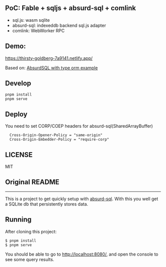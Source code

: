 ## PoC: Fable + sqljs + absurd-sql + comlink

- sql.js: wasm sqlite
- absurd-sql: indexeddb backend sql.js adapter
- comlink: WebWorker RPC


## Demo:


https://thirsty-goldberg-7a9141.netlify.app/

Based on:
[AbsurdSQL with type orm example](https://github.com/mizchi/absurd-sql-example-with-typeorm)
## Develop

```
pnpm install
pnpm serve
```

## Deploy

You need to set CORP/COEP headers for absurd-sql(SharedArrayBuffer)

```
  Cross-Origin-Opener-Policy = "same-origin"
  Cross-Origin-Embedder-Policy = "require-corp"
```


## LICENSE

MIT

## Original README 

---

This is a project to get quickly setup with [absurd-sql](https://github.com/jlongster/absurd-sql). With this you well get a SQLite db that persistently stores data.

## Running

After cloning this project:

```
$ pnpm install
$ pnpm serve
```

You should be able to go to [http://localhost:8080/](http://localhost:8080/), and open the console to see some query results.
